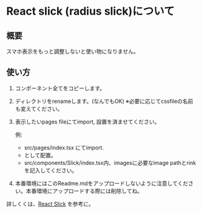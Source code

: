 # React slick (radius slick)について

## 概要

スマホ表示をもっと調整しないと使い物になりません。

## 使い方

1. コンポーネント全てをコピーします。
2. ディレクトリをrenameします。(なんでもOK)
   ※必要に応じてcssfileの名前も変えてください。
3. 表示したいpages fileにてimport, 設置を済ませてください。
   
   例:
   - src/pages/index.tsx にてimport.
   - <ComponentFileName />として配置。
   - src/components/Slick/index.tsx内、imagesに必要なimage pathとrinkを記入してください。

4. 本番環境にはこのReadme.mdをアップロードしないように注意してください。本番環境にアップロードする際には削除してね。

詳しくくは、[React Slick](https://github.com/akiran/react-slick) を参考に。
